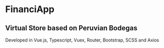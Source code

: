 # FinanciApp

## Virtual Store based on Peruvian Bodegas

Developed in Vue.js, Typescript, Vuex, Router, Bootstrap, SCSS and Axios

